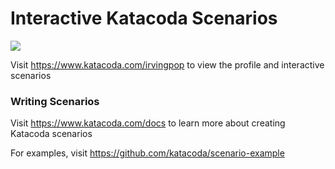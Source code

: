# Interactive Katacoda Scenarios

[![](http://shields.katacoda.com/katacoda/irvingpop/count.svg)](https://www.katacoda.com/irvingpop "Get your profile on Katacoda.com")

Visit https://www.katacoda.com/irvingpop to view the profile and interactive scenarios

### Writing Scenarios
Visit https://www.katacoda.com/docs to learn more about creating Katacoda scenarios

For examples, visit https://github.com/katacoda/scenario-example
